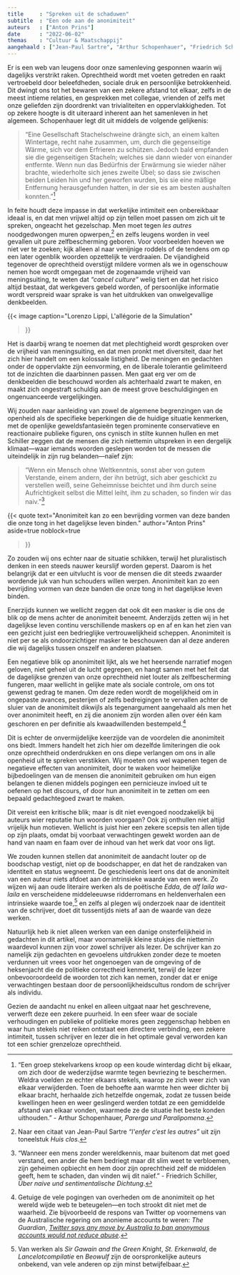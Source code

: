 ```yaml
---
title     : "Spreken uit de schaduwen"
subtitle  : "Een ode aan de anonimiteit"
auteurs   : ["Anton Prins"]
date      : "2022-06-02"
themas    : "Cultuur & Maatschappij"
aangehaald : ["Jean-Paul Sartre", "Arthur Schopenhauer", "Friedrich Schiller"]
---
```



Er is een web van leugens door onze samenleving gesponnen waarin wij dagelijks verstrikt raken. Oprechtheid wordt met voeten getreden en raakt vertroebeld door beleefdheden, sociale druk en persoonlijke betrokkenheid. Dit dwingt ons tot het bewaren van een zekere afstand tot elkaar, zelfs in de meest intieme relaties, en gesprekken met collegae, vrienden of zelfs met onze geliefden zijn doordrenkt van trivialiteiten en oppervlakkigheden. 
Tot op zekere hoogte is dit uiteraard inherent aan het samenleven in het algemeen. Schopenhauer legt dit uit middels de volgende gelijkenis:

>“Eine Gesellschaft Stachelschweine drängte sich, an einem kalten Wintertage, recht nahe zusammen, um, durch die gegenseitige Wärme, sich vor dem Erfrieren zu schützen. Jedoch bald empfanden sie die gegenseitigen Stacheln; welches sie dann wieder von einander entfernte. Wenn nun das Bedürfnis der Erwärmung sie wieder näher brachte, wiederholte sich jenes zweite Übel; so dass sie zwischen beiden Leiden hin und her geworfen wurden, bis sie eine mäßige Entfernung herausgefunden hatten, in der sie es am besten aushalten konnten.”[^1]

In feite houdt deze impasse in dat werkelijke intimiteit een onbereikbaar ideaal is, en dat men vrijwel altijd op zijn tellen moet passen om zich uit te spreken, ongeacht het gezelschap. Men moet tegen _les autres_ noodgedwongen muren opwerpen,[^2] en zelfs leugens worden in veel gevallen uit pure zelfbescherming geboren. Voor voorbeelden hoeven we niet ver te zoeken; kijk alleen al naar venijnige roddels of de tendens om op een later ogenblik woorden opzettelijk te verdraaien. De vijandigheid tegenover de oprechtheid overstijgt mildere vormen als we in ogenschouw nemen hoe wordt omgegaan met de zogenaamde vrijheid van meningsuiting, te weten dat _“cancel culture”_ welig tiert en dat het risico altijd bestaat, dat werkgevers gebeld worden, of persoonlijke informatie wordt verspreid waar sprake is van het uitdrukken van onwelgevallige denkbeelden.

{{< image
	caption="Lorenzo Lippi, L'allégorie de la Simulation"
>}}

Het is daarbij wrang te noemen dat met plechtigheid wordt gesproken over de vrijheid van meningsuiting, en dat men pronkt met diversiteit, daar het zich hier handelt om een kolossale listigheid. De meningen en gedachten onder de oppervlakte zijn eenvorming, en de liberale tolerantie gelimiteerd tot de inzichten die daarbinnen passen. Men gaat erg ver om de denkbeelden die beschouwd worden als achterhaald zwart te maken, en maakt zich ongestraft schuldig aan de meest grove beschuldigingen en ongenuanceerde vergelijkingen.

Wij zouden naar aanleiding van zowel de algemene begrenzingen van de openheid als de specifieke beperkingen die de huidige situatie kenmerken, met de openlijke geweldsfantasieën tegen prominente conservatieve en reactionaire publieke figuren, ons cynisch in stilte kunnen hullen en met Schiller zeggen dat de mensen die zich niettemin uitspreken in een dergelijk klimaat—waar iemands woorden geslepen worden tot de messen die uiteindelijk in zijn rug belanden—naïef zijn:

>“Wenn ein Mensch ohne Weltkenntnis, sonst aber von gutem Verstande, einem andern, der ihn betrügt, sich aber geschickt zu verstellen weiß, seine Geheimnisse beichtet und ihm durch seine Aufrichtigkeit selbst die Mittel leiht, ihm zu schaden, so finden wir das naiv.”[^3]

{{< quote
	text="Anonimiteit kan zo een bevrijding vormen van deze banden die onze tong in het dagelijkse leven binden."
	author="Anton Prins"
	aside=true
	noblock=true
>}}

Zo zouden wij ons echter naar de situatie schikken, terwijl het pluralistisch denken in een steeds nauwer keurslijf worden geperst. Daarom is het belangrijk dat er een uitvlucht is voor de mensen die dit steeds zwaarder wordende juk van hun schouders willen werpen. Anonimiteit kan zo een bevrijding vormen van deze banden die onze tong in het dagelijkse leven binden.

Enerzijds kunnen we wellicht zeggen dat ook dit een masker is die ons de blik op de mens achter de anonimiteit beneemt. Anderzijds zetten wij in het dagelijkse leven continu verschillende maskers op en af en kan het zien van een gezicht juist een bedrieglijke vertrouwelijkheid scheppen. Anonimiteit is niet per se als ondoorzichtiger masker te beschouwen dan al deze anderen die wij dagelijks tussen onszelf en anderen plaatsen.

Een negatieve blik op anonimiteit lijkt, als we het heersende narratief mogen geloven, niet geheel uit de lucht gegrepen, en hangt samen met het feit dat de dagelijkse grenzen van onze oprechtheid niet louter als zelfbescherming fungeren, maar wellicht in gelijke mate als sociale controle, om ons tot gewenst gedrag te manen. Om deze reden wordt de mogelijkheid om in ongepaste avances, pesterijen of zelfs bedreigingen te vervallen achter de sluier van de anonimiteit dikwijls als tegenargument aangehaald als men het over anonimiteit heeft, en zij die anoniem zijn worden allen over één kam geschoren en per definitie als kwaadwillenden bestempeld.[^4]

Dit is echter de onvermijdelijke keerzijde van de voordelen die anonimiteit ons biedt. Immers handelt het zich hier om dezelfde limiteringen die ook onze oprechtheid onderdrukken en ons diepe verlangen om ons in alle openheid uit te spreken verstikken. Wij moeten ons wel wapenen tegen de negatieve effecten van anonimiteit, door te waken voor heimelijke bijbedoelingen van de mensen die anonimiteit gebruiken om hun eigen belangen te dienen middels pogingen een pernicieuze invloed uit te oefenen op het discours, of door hun anonimiteit in te zetten om een bepaald gedachtegoed zwart te maken.

Dit vereist een kritische blik; maar is dit niet evengoed noodzakelijk bij auteurs wier reputatie hun woorden voorgaan? Ook zij onthullen niet altijd vrijelijk hun motieven. Wellicht is juist hier een zekere scepsis ten allen tijde op zijn plaats, omdat bij voorbaat verwachtingen gewekt worden aan de hand van naam en faam over de inhoud van het werk dat voor ons ligt.

We zouden kunnen stellen dat anonimiteit de aandacht louter op de boodschap vestigt, niet op de boodschapper, en dat het de randzaken van identiteit en status wegneemt. De geschiedenis leert ons dat de anonimiteit van een auteur niets afdoet aan de intrinsieke waarde van een werk. Zo wijzen wij aan oude literaire werken als de poëtische _Edda_, de _alf laila wa-laila_ en verscheidene middeleeuwse ridderromans en heldenverhalen een intrinsieke waarde toe,[^5] en zelfs al plegen wij onderzoek naar de identiteit van de schrijver, doet dit tussentijds niets af aan de waarde van deze werken.

Natuurlijk heb ik niet alleen werken van een danige onsterfelijkheid in gedachten in dit artikel, maar voornamelijk kleine stukjes die niettemin waardevol kunnen zijn voor zowel schrijver als lezer. De schrijver kan zo namelijk zijn gedachten en gevoelens uitdrukken zonder deze te moeten verdunnen uit vrees voor het ongenoegen van de omgeving of de heksenjacht die de politieke correctheid kenmerkt, terwijl de lezer onbevooroordeeld de woorden tot zich kan nemen, zonder dat er enige verwachtingen bestaan door de persoonlijkheidscultus rondom de schrijver als individu.

Gezien de aandacht nu enkel en alleen uitgaat naar het geschrevene, verwerft deze een zekere puurheid. In een sfeer waar de sociale verhoudingen en publieke of politieke mores geen zeggenschap hebben en waar hun stekels niet reiken ontstaat een directere verbinding, een zekere intimiteit, tussen schrijver en lezer die in het optimale geval verworden kan tot een schier grenzeloze oprechtheid.

[^1]: “Een groep stekelvarkens kroop op een koude winterdag dicht bij elkaar, om zich door de wederzijdse warmte tegen bevriezing te beschermen. Weldra voelden ze echter elkaars stekels, waarop ze zich weer zich van elkaar verwijderden. Toen de behoefte aan warmte hen weer dichter bij elkaar bracht, herhaalde zich hetzelfde ongemak, zodat ze tussen beide kwellingen heen en weer geslingerd werden totdat ze een gemiddelde afstand van elkaar vonden, waarmede ze de situatie het beste konden uithouden.” - Arthur Schopenhauer, _Parerga und Paralipomena_.
[^2]: Naar een citaat van Jean-Paul Sartre _“l'enfer c‘est les autres”_ uit zijn toneelstuk _Huis clos_.
[^3]: “Wanneer een mens zonder wereldkennis, maar buitenom dat met goed verstand, een ander die hem bedriegt maar dit slim weet te verbloemen, zijn geheimen opbiecht en hem door zijn oprechtheid zelf de middelen geeft, hem te schaden, dan vinden wij dit naïef.” - Friedrich Schiller, _Über naive und sentimentalische Dichtung_.
[^4]: Getuige de vele pogingen van overheden om de anonimiteit op het wereld wijde web te beteugelen—en toch strookt dit niet met de waarheid. Zie bijvoorbeeld de respons van Twitter op voornemens van de Australische regering om anonieme accounts te weren: _The Guardian_, _[Twitter says any move by Australia to ban anonymous accounts would not reduce abuse](https://theguardian.com/technology/2021/nov/05/twitter-says-any-move-by-australia-to-ban-anonymous-accounts-would-not-reduce-abuse)_.
[^5]: Van werken als _Sir Gawain and the Green Knight_, _St. Erkenwald_, de _Lancelotcompilatie_ en _Beowulf_ zijn de oorspronkelijke auteurs onbekend, van vele anderen op zijn minst betwijfelbaar.
